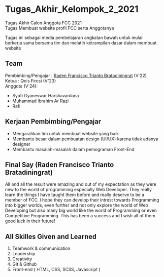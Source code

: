 # Tugas_Akhir_Kelompok_2_2021
Tugas Akhir Calon Anggota FCC 2021  
Tugas Membuat website profil FCC serta Anggotanya

Tugas ini sebagai media pembelajaran angkatan bawah untuk mulai berkerja sama bersama tim dan melatih ketrampilan dasar dalam membuat website

## Team
Pembimbing/Pengajar : [Raden Francisco Trianto Bratadiningrat](https://github.com/NoHaitch) (V'22)  
Ketua : Qois Firosi (V'23)  
Anggota (V'24):
 - Syafi Gyaneswar Harshavardana
 - Muhammad Ibrahim Ar Razi
 - Rafi

## Kerjaan Pembimbing/Pengajar
- Mengarahkan tim untuk membuat website yang baik
- Membantu besar dalam pembuatan design (UI/UX) karena tidak adanya designer
- Membantu masalah-masalah dalam pemograman Front-End

## Final Say (Raden Francisco Trianto Bratadiningrat)
All and all the result were amazing and out of my expectation as they were new to the world of programming especially Web Developer. They really learn the things I have taught them before and really deserve to be a member of FCC. I hope they can develop their intrest towards Programming into bigger worlds, even further and not only explore the world of Web Developing but also many big world like the world of Programming or even Competitive Programming. This has been a success and I wish all of them good luck in their future!

## All Skilles Given and Learned
1. Teamwork & communication
2. Leadership
3. Creativity
4. Git & Github
5. Front-end ( HTML, CSS, SCSS, Javascript )
